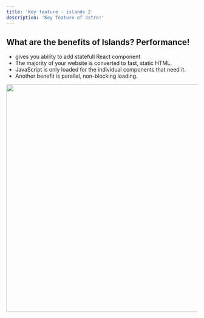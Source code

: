 ```yaml
---
title: 'Key feature - islands 2'
description: 'Key feature of astro!'
---
```


## What are the benefits of Islands? Performance!

- gives you ability to add statefull React component
- The majority of your website is converted to fast, static HTML.
- JavaScript is only loaded for the individual components that need it.
- Another benefit is parallel, non-blocking loading.

<img src="/keynote-astro/4.png" height="600" />
